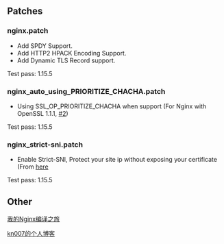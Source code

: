## Patches

### nginx.patch
* Add SPDY Support.
* Add HTTP2 HPACK Encoding Support.
* Add Dynamic TLS Record support.

Test pass: 1.15.5


### nginx_auto_using_PRIORITIZE_CHACHA.patch
* Using SSL_OP_PRIORITIZE_CHACHA when support (For Nginx with OpenSSL 1.1.1, [#2](https://github.com/kn007/patch/issues/2))

Test pass: 1.15.5

### nginx_strict-sni.patch
* Enable Strict-SNI, Protect your site ip without exposing your certificate (From [here](https://github.com/hakasenyang/openssl-patch/issues/1#issuecomment-421551872)

Test pass: 1.15.5


## Other
[我的Nginx编译之旅](https://kn007.net/topics/my-nginx-compilation-tour/) 

[kn007的个人博客](https://kn007.net) 
